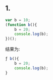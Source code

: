 ## 1.

```js
var b = 10;
(function b(){
    b = 20;
    console.log(b); 
})();
```
结果为:
```js
ƒ b(){
    b = 20;
    console.log(b); 
}
```



